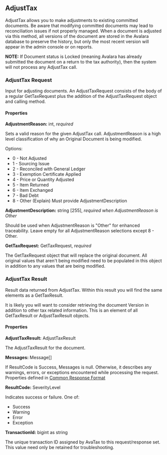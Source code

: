 ## AdjustTax

AdjustTax allows you to make adjustments to existing committed documents. Be aware that modifying committed documents may lead to reconciliation issues if not properly managed. When a document is adjusted via this method, all versions of the document are stored in the Avalara database to preserve the history, but only the most recent version will appear in the admin console or on reports.

**NOTE:** If Document status is Locked (meaning Avalara has already submitted the document on a return to the tax authority), then the system will not process any AdjustTax call.


### AdjustTax Request

Input for adjusting documents. An AdjustTaxRequest consists of the body of a regular GetTaxRequest plus the addition of the AdjustTaxRequest object and calling method.

#### Properties

**AdjustmentReason:** int, *required*

Sets a valid reason for the given AdjustTax call. AdjustmentReason is a high level classification of why an Original Document is being modified. 

Options:

* 0 - Not Adjusted 
* 1 - Sourcing Issue 
* 2 - Reconciled with General Ledger 
* 3 - Exemption Certificate Applied 
* 4 - Price or Quantity Adjusted 
* 5 - Item Returned 
* 6 - Item Exchanged 
* 7 - Bad Debt 
* 8 - Other (Explain) Must provide AdjustmentDescription 

**AdjustmentDescription:** string [255], *required when AdjustmentReason is Other*

Should be used when AdjustmentReason is "Other" for enhanced traceability. Leave empty for all AdjustmentReason selections except 8 - Other.

**GetTaxRequest:** GetTaxRequest, *required*

The GetTaxRequest object that will replace the original document. All original values that aren't being modified need to be populated in this object in addition to any values that are being modified.

### AdjustTax Result

Result data returned from AdjustTax. Within this result you will find the same elements as a GetTaxResult.

It is likely you will want to consider retrieving the document Version in addition to other tax related information. This is an element of all GetTaxResult or AdjustTaxResult objects.

#### Properties

**AdjustTaxResult:** AdjustTaxResult

The AdjustTaxResult for the document. 

**Messages:** Message[]

If ResultCode is Success, Messages is null. Otherwise, it describes any warnings, errors, or exceptions encountered while processing the request. Properties defined in <a title="Common Response Format" href="http://developer.avalara.com/api-docs/soap/shared-formats-and-methods#CommonResponseFormat">Common Response Format</a>

**ResultCode:** SeverityLevel

Indicates success or failure. One of:

* Success
* Warning
* Error
* Exception

**TransactionId:** bigint as string

The unique transaction ID assigned by AvaTax to this request/response set. This value need only be retained for troubleshooting.